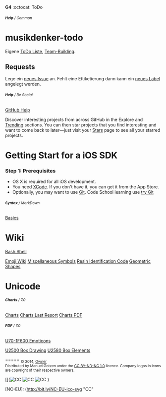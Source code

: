 __G4__ :octocat: ToDo
###### <sub>**Help** / Common </sub>

musikdenker-todo
================

Eigene [ToDo Liste](https://github.com/ManuelGotzen/musikdenker-todo/issues ), [Team-Building](https://github.com/ManuelGotzen/musikdenker-todo/settings/collaboration ). 
   

Requests
--------

Lege ein [neues Issue](https://github.com/ManuelGotzen/musikdenker-todo/issues/new ) an. Fehlt eine Ettiketierung dann kann ein [neues Label](https://github.com/ManuelGotzen/musikdenker-todo/labels ) angelegt werden.


  
  
###### <sub>**Help** / Be Social</sub>
  
[GitHub Help](http://help.github.com "GitHub")  

  
Discover interesting projects from across GitHub in the Explore and [Trending](https://github.com/trending) sections. You can then star projects that you find interesting and want to come back to later—just visit your [Stars](https://github.com/stars) page to see all your starred projects.


# Getting Start for a iOS SDK

### Step 1: Prerequisites

* OS X is required for all iOS development.  
* You need [XCode](https://developer.apple.com/xcode/ ). If you don't have it, you can get it from the App Store.
* Optionally, you may want to use [Git](http://git-scm.com ). Code School learning use [try Git](https://try.github.io "try Git")  
  

  
###### <sub>**Syntax** / MarkDown</sub>
  
[Basics](http://daringfireball.net/projects/markdown/basics/)  
  

# Wiki

[Bash Shell](https://de.wikipedia.org/wiki/Bash_(Shell) ) 
  
[Emoji Wiki](https://en.wikipedia.org/wiki/Emoji ) 
[Miscellaneous Symbols](https://en.wikipedia.org/wiki/Miscellaneous_Symbols )
[Resin Identification Code](https://en.wikipedia.org/wiki/Resin_identification_code )
[Geometric Shapes](https://en.wikipedia.org/wiki/Geometric_Shapes )
  

# Unicode
###### <sub>**Charts** / 7.0</sub>
  

[Charts](http://www.unicode.org/charts/ ) 
[Charts Last Resort](http://www.unicode.org/charts/lastresort.html ) 
[Charts PDF](http://www.unicode.org/charts/PDF/Unicode-7.0/ ) 
  
  
###### <sub>**PDF** / 7.0</sub>
  
[U70-1F600 Emoticons](http://www.unicode.org/charts/PDF/Unicode-7.0/U70-1F600.pdf ) 
  
[U2500 Box Drawing](http://www.unicode.org/charts/PDF/U2500.pdf ) 
[U2580 Box Elements](http://www.unicode.org/charts/PDF/U2580.pdf ) 
  
  


[]( _______________________________________________________________________________  )

=====
<sub>
&copy; 2014, [Owner][gitHub]  
Distributed by Manuel Gotzen under the [CC BY-ND-NC 1.0](http://creativecommons.org/licenses/by-nc-nd/3.0/de/) licence. Company logos in icons are copyright of their respective owners.  
</sub>



[]( _______________________________________________________________________________  )

[](![CC][CC]  ![CC][BY]  ![CC][NC]  [](![CC][NC-EU]))

[CC]: http://bit.ly/CC-ico-svg "CC"
[BY]: http://bit.ly/BY-ico-svg "CC"
[NC]: http://bit.ly/NC-ico-svg "CC"
[NC-EU]: (http://bit.ly/NC-EU-ico-svg "CC"

[gitHub]: http://bit.ly/gitHub-musikdenker  "Organization"
[gitHub]: http://bit.ly/gitHub-gee  "Owner"
[gitHub]: https://github.com/ManuelGotzen/musikdenker-todo/settings/collaboration "Collaborteur"

